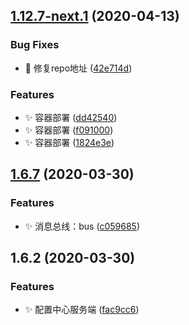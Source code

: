 ## [1.12.7-next.1](https://github.com/jason-live/scloud-config-server/compare/v1.6.7...v1.12.7-next.1) (2020-04-13)


### Bug Fixes

* :bug: 修复repo地址 ([42e714d](https://github.com/jason-live/scloud-config-server/commit/42e714def5cbe59e662726f6603ed4b4cb3aeed5))


### Features

* :sparkles: 容器部署 ([dd42540](https://github.com/jason-live/scloud-config-server/commit/dd425404d5f46bb175b5429638bd6c8be694001a))
* :sparkles: 容器部署 ([f091000](https://github.com/jason-live/scloud-config-server/commit/f091000b298c8a4a351a680b334717241b57899a))
* :sparkles: 容器部署 ([1824e3e](https://github.com/jason-live/scloud-config-server/commit/1824e3e77235cc0d572f73a7bbec613f477ff187))



## [1.6.7](https://github.com/jason-live/scloud-config-server/compare/v1.6.2...v1.6.7) (2020-03-30)


### Features

* :sparkles: 消息总线：bus ([c059685](https://github.com/jason-live/scloud-config-server/commit/c0596858977c0551721bdd3c4e0e85c8c8c37cdd))



## 1.6.2 (2020-03-30)


### Features

* :sparkles: 配置中心服务端 ([fac9cc6](https://github.com/jason-live/scloud-config-server/commit/fac9cc68d990f9d4410bb5b6faa936d4f0495838))



